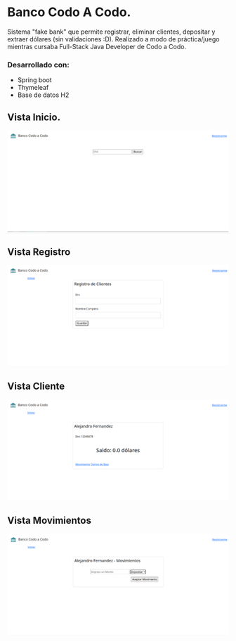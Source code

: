 # Banco Codo A Codo.
Sistema "fake bank" que permite registrar, eliminar clientes, depositar y extraer dólares (sin validaciones :D).
Realizado a modo de práctica/juego mientras cursaba Full-Stack Java Developer de Codo a Codo.

### Desarrollado con:
- Spring boot
- Thymeleaf
- Base de datos H2

## Vista Inicio.
<img src="/img/busqueda-cliente.png" alt="búsqueda clientes"/>

## Vista Registro
<img src="/img/registro-cliente.png" alt="registro cliente"/>

## Vista Cliente
<img src="/img/pantalla-cliente.png" alt="vista cliente"/>

## Vista Movimientos
<img src="/img/pantalla-movimiento.png" alt="vista movimiento"/>
